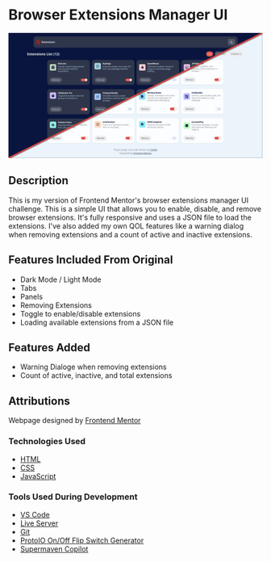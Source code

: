 # Browser Extensions Manager UI
![Preview of webpage](./Preview.png)

## Description
This is my version of Frontend Mentor's browser extensions manager UI challenge. This is a simple UI that allows you to enable, disable, and remove browser extensions. It's fully responsive and uses a JSON file to load the extensions. I've also added my own QOL features like a warning dialog when removing extensions and a count of active and inactive extensions.

## Features Included From Original
- Dark Mode / Light Mode
- Tabs
- Panels
- Removing Extensions
- Toggle to enable/disable extensions
- Loading available extensions from a JSON file

## Features Added
- Warning Dialoge when removing extensions
- Count of active, inactive, and total extensions

## Attributions
Webpage designed by [Frontend Mentor](https://www.frontendmentor.io/)

### Technologies Used
- [HTML](https://www.w3schools.com/html/)
- [CSS](https://www.w3schools.com/css/)
- [JavaScript](https://www.w3schools.com/js/)

### Tools Used During Development
- [VS Code](https://code.visualstudio.com/)
- [Live Server](https://marketplace.visualstudio.com/items?itemName=ritwickdey.LiveServer)
- [Git](https://git-scm.com/)
- [ProtoIO On/Off Flip Switch Generator](https://proto.io/freebies/onoff/)
- [Supermaven Copilot](https://supermaven.com/)


